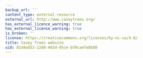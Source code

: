 ```yaml
---
backup_url: ''
content_type: external-resource
external_url: http://www.caseytrees.org/
has_external_licence_warning: true
has_external_license_warning: true
is_broken: ''
license: https://creativecommons.org/licenses/by-nc-sa/4.0/
title: Casey Trees website
uid: 82a9ad52-22d8-463d-85ce-b70caefe8b80
---
```

